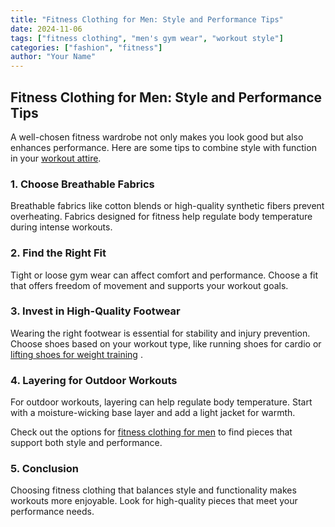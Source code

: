 ```yaml
---
title: "Fitness Clothing for Men: Style and Performance Tips"
date: 2024-11-06
tags: ["fitness clothing", "men's gym wear", "workout style"]
categories: ["fashion", "fitness"]
author: "Your Name"
---
```


## Fitness Clothing for Men: Style and Performance Tips

A well-chosen fitness wardrobe not only makes you look good but also enhances performance. Here are some tips to combine style with function in your [workout attire](https://bit.ly/4dOOIHS).

### 1. Choose Breathable Fabrics

Breathable fabrics like cotton blends or high-quality synthetic fibers prevent overheating. Fabrics designed for fitness help regulate body temperature during intense workouts.

### 2. Find the Right Fit

Tight or loose gym wear can affect comfort and performance. Choose a fit that offers freedom of movement and supports your workout goals.

### 3. Invest in High-Quality Footwear

Wearing the right footwear is essential for stability and injury prevention. Choose shoes based on your workout type, like running shoes for cardio or <a href="https://www.adidas.com/us/weightlifting" rel="nofollow">lifting shoes for weight training</a>
.

### 4. Layering for Outdoor Workouts

For outdoor workouts, layering can help regulate body temperature. Start with a moisture-wicking base layer and add a light jacket for warmth.

Check out the options for [fitness clothing for men](https://www.radowl.co.in) to find pieces that support both style and performance.

### 5. Conclusion

Choosing fitness clothing that balances style and functionality makes workouts more enjoyable. Look for high-quality pieces that meet your performance needs.

